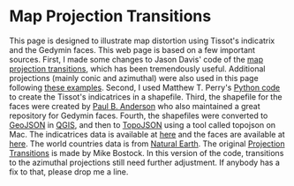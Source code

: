 # Map Projection Transitions

This page is designed to illustrate map distortion using Tissot's indicatrix
and the Gedymin faces. This web page is based on a few important
sources. First, I made some changes to Jason Davis' code of
the [map projection
transitions](https://www.jasondavies.com/maps/transition/), which has been tremendously useful. Additional projections
(mainly conic and azimuthal) were also used in this page
following [these examples](https://github.com/mbostock/d3/wiki/Geo-Projections). Second, I used Matthew
T. Perry's [Python code](http://blog.perrygeo.net/2005/12/11/tissot-indicatrix-examining-the-distortion-of-2d-maps) to create the Tissot's indicatrices in a shapefile. Third, the
shapefile for the faces were created
by [Paul B. Anderson](http://galleryofmapprojections.com/gedymin/)
who also maintained a great repository for Gedymin faces.  Fourth, the
shapefiles were converted to [GeoJSON](http://geojson.org)
in [QGIS](http://qgis.org), and then
to [TopoJSON](https://github.com/mbostock/topojson-specification) using
a tool called topojson on Mac. The indicatrices data is
available
at [here](https://github.com/gisalgs/data/blob/master/tissot.topojson)
and the faces are available
at [here](https://github.com/gisalgs/data/blob/master/gedymin.topojson). The
world countries data is from [Natural Earth](http://www.naturalearthdata.com).  The original [Projection
Transitions](http://bl.ocks.org/3711652) is made by Mike Bostock. In this version of the code,
transitions to the azimuthal projections still need further adjustment. If
anybody has a fix to that, please drop me a line.
